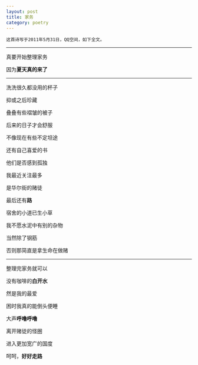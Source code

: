 ```yaml
---
layout: post
title: 家务
category: poetry
---
```

`这首诗写于2011年5月31日，QQ空间，如下全文。`

***

真要开始整理家务

因为**夏天真的来了**

***

洗洗很久都没用的杯子

抑或之后珍藏

叠叠有些褶皱的被子

后来的日子才会舒服

不像现在有些不定坦途

还有自己喜爱的书

他们是否感到孤独

我最近关注最多

是华尔街的赌徒

最后还有**路**

宿舍的小道已生小草

我不愿水泥中有别的杂物

当然除了钢筋

否则那简直是拿生命在做赌

***

整理完家务就可以

没有咖啡的**白开水**

然是我的最爱

困时我真的能倒头便睡

大声**呼噜呼噜**

离开赌徒的怪圈

进入更加宽广的国度

呵呵，**好好走路**
